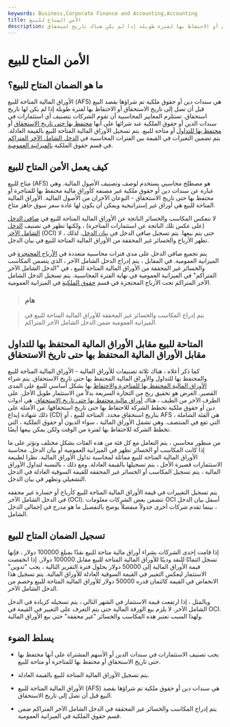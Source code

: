 ```yaml
---
keywords: Business,Corporate Finance and Accounting,Accounting
title: الأمن المتاح للبيع
description: الأوراق المالية المتاحة للبيع هي ورقة مالية تم شراؤها مع الخطة للبيع قبل الاستحقاق أو الاحتفاظ بها لفترة طويلة إذا لم يكن هناك تاريخ استحقاق.
---
```


# الأمن المتاح للبيع
## ما هو الضمان المتاح للبيع؟

الأوراق المالية المتاحة للبيع (AFS) هي سندات دين أو حقوق ملكية تم شراؤها بقصد البيع قبل أن تصل إلى تاريخ الاستحقاق أو الاحتفاظ بها لفترة طويلة إذا لم يكن لها تاريخ استحقاق. تستلزم المعايير المحاسبية أن تقوم الشركات بتصنيف أي استثمارات في سندات الدين أو حقوق الملكية عند شرائها على أنها [محتفظ بها حتى تاريخ الاستحقاق](/held-to-maturity-security) أو [محتفظ بها للتداول](/held-for-trading-security) أو متاحة للبيع. يتم تسجيل الأوراق المالية المتاحة للبيع بالقيمة العادلة. يتم تضمين التغيرات في القيمة بين الفترات المحاسبية في [الدخل الشامل الآخر المتراكم](/accumulatedother) في قسم حقوق الملكية [بالميزانية العمومية](/balancesheet).

## كيف يعمل الأمن المتاح للبيع

متاح للبيع (AFS) هو مصطلح محاسبي يستخدم لوصف وتصنيف الأصول المالية. وهي عبارة عن سندات دين أو حقوق ملكية غير مصنفة كأوراق مالية محتفظ بها للمتاجرة أو محتفظ بها حتى تاريخ الاستحقاق - النوعان الآخران من الأصول المالية. الأوراق المالية المتاحة للبيع هي أوراق غير إستراتيجية ويمكن أن يكون لها عادة سعر سوق جاهز متاح.

لا تنعكس المكاسب والخسائر الناتجة عن الأوراق المالية المتاحة للبيع في [صافي الدخل](/netincome) (على عكس تلك الناتجة عن استثمارات المتاجرة) ، ولكنها تظهر في تصنيف [الدخل الشامل الآخر](/comprehensiveincome) (OCI) حتى يتم بيعها. يتم تسجيل صافي الدخل في [بيان الدخل](/incomestatement). لذلك ، لا تظهر الأرباح والخسائر غير المحققة من الأوراق المالية المتاحة للبيع في بيان الدخل.

يتم تجميع صافي الدخل على مدى فترات محاسبية متعددة في [الأرباح المحتجزة](/retainedearnings) في الميزانية العمومية. في المقابل ، يتم إدراج الدخل الشامل الآخر ، الذي يتضمن المكاسب والخسائر غير المحققة من الأوراق المالية المتاحة للبيع ، في "الدخل الشامل الآخر المتراكم" في الميزانية العمومية في نهاية الفترة المحاسبية. يتم تسجيل الدخل الشامل الآخر المتراكم تحت الأرباح المحتجزة في قسم [حقوق الملكية](/shareholdersequity) في الميزانية العمومية.

> ### هام

> يتم إدراج المكاسب والخسائر غير المحققة للأوراق المالية المتاحة للبيع في الميزانية العمومية ضمن الدخل الشامل الآخر المتراكم.

>

## المتاحة للبيع مقابل الأوراق المالية المحتفظ بها للتداول مقابل الأوراق المالية المحتفظ بها حتى تاريخ الاستحقاق

كما ذكر أعلاه ، هناك ثلاثة تصنيفات للأوراق المالية - الأوراق المالية المتاحة للبيع والمحتفظ بها للتداول والأوراق المالية المحتفظ بها حتى تاريخ الاستحقاق. يتم شراء [الأوراق المالية المحتفظ بها للمتاجرة والاحتفاظ](/held-for-trading-security) بها بشكل أساسي للبيع على المدى القصير. الغرض هو تحقيق ربح من التجارة السريعة بدلاً من الاستثمار طويل الأجل. على الطرف الآخر من الطيف ، هناك [أوراق مالية محتفظ بها حتى تاريخ الاستحقاق](/held-to-maturity-security). هي أدوات دين أو حقوق ملكية تخطط الشركة للاحتفاظ بها حتى تاريخ استحقاقها. من الأمثلة على ذلك شهادة إيداع (CD) بتاريخ استحقاق محدد. المتاحة للبيع ، أو AFS ، هي الفئة الشاملة التي تقع في المنتصف. وهي تشمل الأوراق المالية ، سواء الديون أو حقوق الملكية ، التي تخطط الشركة للاحتفاظ بها لفترة من الوقت ولكن يمكن بيعها أيضًا.

من منظور محاسبي ، يتم التعامل مع كل فئة من هذه الفئات بشكل مختلف وتؤثر على ما إذا كانت المكاسب أو الخسائر تظهر في الميزانية العمومية أو بيان الدخل. محاسبة الأوراق المالية المتاحة للبيع مماثلة لمحاسبة تداول الأوراق المالية. نظرا لطبيعة الاستثمارات قصيرة الأجل ، يتم تسجيلها بالقيمة العادلة. ومع ذلك ، بالنسبة لتداول الأوراق المالية ، يتم تسجيل المكاسب أو الخسائر غير المحققة للقيمة السوقية العادلة في الدخل التشغيلي وتظهر في بيان الدخل.

يتم تسجيل التغييرات في قيمة الأوراق المالية المتاحة للبيع كأرباح أو خسارة غير محققة في الدخل الشامل الآخر (OCI). تتضمن بعض الشركات معلومات OCI أسفل بيان الدخل ، بينما تقدم شركات أخرى جدولاً منفصلاً يوضح بالتفصيل ما هو مدرج في إجمالي الدخل الشامل.

## تسجيل الضمان المتاح للبيع

إذا قامت إحدى الشركات بشراء أوراق مالية متاحة للبيع نقدًا بمبلغ 100000 دولار ، فإنها تسجل ائتمانًا للنقد ودينًا للأوراق المالية المتاحة للبيع مقابل 100000 دولار. إذا انخفضت قيمة الأوراق المالية إلى 50000 دولار بحلول فترة التقرير التالية ، يجب "تدوين" الاستثمار ليعكس التغيير في القيمة السوقية العادلة للأوراق المالية. يتم تسجيل هذا الانخفاض في القيمة كائتمان قدره 50000 دولار للأوراق المالية المتاحة للبيع وخصم من الدخل الشامل الآخر.

وبالمثل ، إذا ارتفعت قيمة الاستثمار في الشهر التالي ، يتم تسجيله كزيادة في الدخل الشامل الآخر. لا يلزم بيع الورقة المالية حتى يتم التعرف على التغيير في القيمة في OCI. ولهذا السبب تعتبر هذه المكاسب والخسائر "غير محققة" حتى بيع الأوراق المالية.

## يسلط الضوء

- يجب تصنيف الاستثمارات في سندات الدين أو الأسهم المشتراة على أنها محتفظ بها حتى تاريخ الاستحقاق أو محتفظ بها للمتاجرة أو متاحة للبيع.

- يتم تسجيل الأوراق المالية المتاحة للبيع بالقيمة العادلة.

- الأوراق المالية المتاحة للبيع (AFS) هي سندات دين أو حقوق ملكية تم شراؤها بقصد البيع قبل أن تصل إلى تاريخ الاستحقاق.

- يتم إدراج المكاسب والخسائر غير المحققة في الدخل الشامل الآخر المتراكم ضمن قسم حقوق الملكية في الميزانية العمومية.

